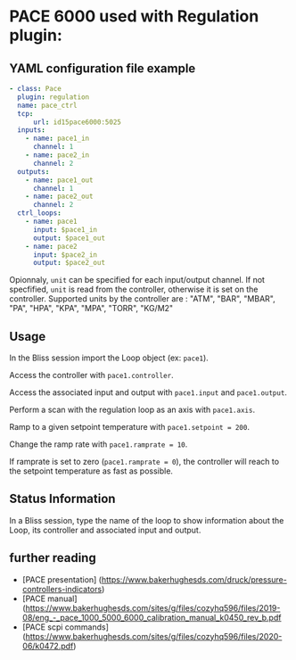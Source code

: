 # PACE 6000 used with **Regulation plugin**:

## YAML configuration file example

```YAML
- class: Pace
  plugin: regulation
  name: pace_ctrl
  tcp:
      url: id15pace6000:5025
  inputs:
    - name: pace1_in
      channel: 1
    - name: pace2_in
      channel: 2
  outputs:
    - name: pace1_out
      channel: 1
    - name: pace2_out
      channel: 2
  ctrl_loops:
    - name: pace1
      input: $pace1_in
      output: $pace1_out
    - name: pace2
      input: $pace2_in
      output: $pace2_out
```

Opionnaly, `unit` can be specified for each input/output channel. If not specfified, `unit` is read from the controller, otherwise it is set on the controller. Supported units by the controller are : "ATM", "BAR", "MBAR", "PA", "HPA", "KPA", "MPA", "TORR", "KG/M2"

## Usage

In the Bliss session import the Loop object (ex: `pace1`).

Access the controller with `pace1.controller`.

Access the associated input and output with `pace1.input` and `pace1.output`.

Perform a scan with the regulation loop as an axis with `pace1.axis`.

Ramp to a given setpoint temperature with `pace1.setpoint = 200`.

Change the ramp rate with `pace1.ramprate = 10`.

If ramprate is set to zero (`pace1.ramprate = 0`), the controller will reach to the setpoint temperature as fast as possible.


## Status Information

In a Bliss session, type the name of the loop to show information about the Loop, its controller and associated input and output.

## further reading
   * [PACE presentation] (https://www.bakerhughesds.com/druck/pressure-controllers-indicators)
   * [PACE manual] (https://www.bakerhughesds.com/sites/g/files/cozyhq596/files/2019-08/eng_-_pace_1000_5000_6000_calibration_manual_k0450_rev_b.pdf
   * [PACE scpi commands] (https://www.bakerhughesds.com/sites/g/files/cozyhq596/files/2020-06/k0472.pdf)

